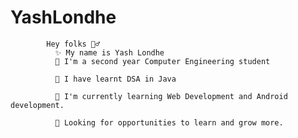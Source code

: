 # YashLondhe

            Hey folks 🙋‍♂️
              ✨ My name is Yash Londhe
              🚩 I'm a second year Computer Engineering student
              
              👾 I have learnt DSA in Java
              
              🤖 I'm currently learning Web Development and Android development.
              
              🤩 Looking for opportunities to learn and grow more.
              
